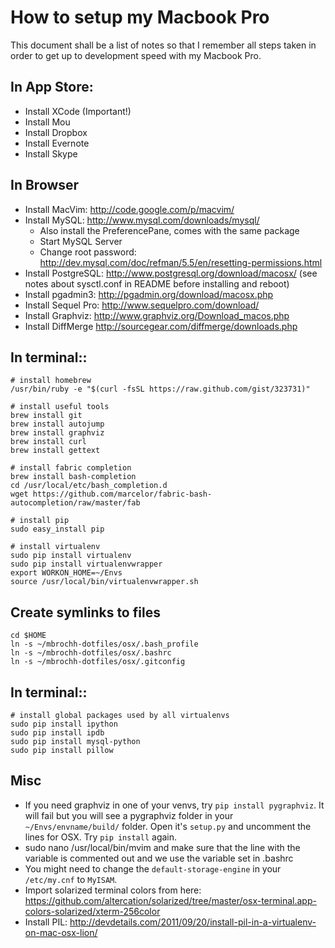 # How to setup my Macbook Pro

This document shall be a list of notes so that I remember all steps taken in order to get up to development speed with my Macbook Pro.

## In App Store:

* Install XCode (Important!)
* Install Mou
* Install Dropbox
* Install Evernote
* Install Skype

## In Browser
* Install MacVim: http://code.google.com/p/macvim/
* Install MySQL: http://www.mysql.com/downloads/mysql/
  * Also install the PreferencePane, comes with the same package
  * Start MySQL Server
  * Change root password: http://dev.mysql.com/doc/refman/5.5/en/resetting-permissions.html
* Install PostgreSQL: http://www.postgresql.org/download/macosx/ (see notes
  about sysctl.conf in README before installing and reboot)
* Install pgadmin3: http://pgadmin.org/download/macosx.php
* Install Sequel Pro: http://www.sequelpro.com/download/
* Install Graphviz: http://www.graphviz.org/Download_macos.php
* Install DiffMerge http://sourcegear.com/diffmerge/downloads.php

## In terminal::

    # install homebrew
    /usr/bin/ruby -e "$(curl -fsSL https://raw.github.com/gist/323731)"

    # install useful tools
    brew install git
    brew install autojump
    brew install graphviz
    brew install curl
    brew install gettext

    # install fabric completion
    brew install bash-completion
    cd /usr/local/etc/bash_completion.d
    wget https://github.com/marcelor/fabric-bash-autocompletion/raw/master/fab

	# install pip
    sudo easy_install pip

	# install virtualenv
	sudo pip install virtualenv
	sudo pip install virtualenvwrapper
	export WORKON_HOME=~/Envs
	source /usr/local/bin/virtualenvwrapper.sh

## Create symlinks to files

    cd $HOME
    ln -s ~/mbrochh-dotfiles/osx/.bash_profile
    ln -s ~/mbrochh-dotfiles/osx/.bashrc
    ln -s ~/mbrochh-dotfiles/osx/.gitconfig

## In terminal::

	# install global packages used by all virtualenvs
	sudo pip install ipython
	sudo pip install ipdb
	sudo pip install mysql-python
	sudo pip install pillow

## Misc

* If you need graphviz in one of your venvs, try ``pip install pygraphviz``.
  It will fail but you will see a pygraphviz folder in your
  ``~/Envs/envname/build/`` folder. Open it's ``setup.py`` and uncomment
  the lines for OSX. Try ``pip install`` again.
* sudo nano /usr/local/bin/mvim and make sure that the line with the variable
  is commented out and we use the variable set in .bashrc
* You might need to change the ``default-storage-engine`` in your
  ``/etc/my.cnf`` to ``MyISAM``.
* Import solarized terminal colors from here:
  https://github.com/altercation/solarized/tree/master/osx-terminal.app-colors-solarized/xterm-256color
* Install PIL: http://devdetails.com/2011/09/20/install-pil-in-a-virtualenv-on-mac-osx-lion/
